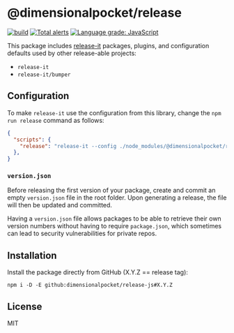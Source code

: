 # @dimensionalpocket/release

[![build](https://github.com/dimensionalpocket/release-js/actions/workflows/node.js.yml/badge.svg)](https://github.com/dimensionalpocket/release-js/actions/workflows/node.js.yml) [![Total alerts](https://img.shields.io/lgtm/alerts/g/dimensionalpocket/release-js.svg)](https://lgtm.com/projects/g/dimensionalpocket/release-js/alerts/) [![Language grade: JavaScript](https://img.shields.io/lgtm/grade/javascript/g/dimensionalpocket/release-js.svg)](https://lgtm.com/projects/g/dimensionalpocket/release-js/context:javascript)

This package includes [release-it](https://github.com/release-it/release-it) packages, plugins, and configuration defaults used by other release-able projects:

* `release-it`
* `release-it/bumper`

## Configuration

To make `release-it` use the configuration from this library, change the `npm run release` command as follows:

```json
{
  "scripts": {
    "release": "release-it --config ./node_modules/@dimensionalpocket/release/config/default.js"
  },
}
```

### `version.json`

Before releasing the first version of your package, create and commit an empty `version.json` file in the root folder. Upon generating a release, the file will then be updated and committed.

Having a `version.json` file allows packages to be able to retrieve their own version numbers without having to require `package.json`, which sometimes can lead to security vulnerabilities for private repos.

## Installation

Install the package directly from GitHub (X.Y.Z == release tag):

```shell
npm i -D -E github:dimensionalpocket/release-js#X.Y.Z
```

## License

MIT
